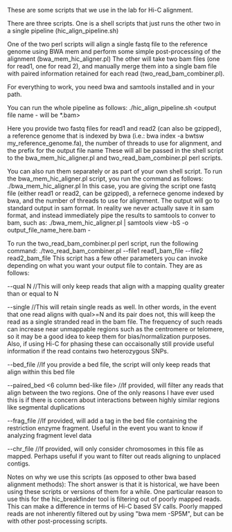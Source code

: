 These are some scripts that we use in the lab for Hi-C alignment. 

There are three scripts. One is a shell scripts that just runs the other two in a single pipeline (hic_align_pipeline.sh)

One of the two perl scripts will align a single fastq file to the reference genome using BWA mem and perform some simple post-processing of the alignment (bwa_mem_hic_aligner.pl)
The other will take two bam files (one for read1, one for read 2), and manually merge them into a single bam file with paired information retained for each read (two_read_bam_combiner.pl).

For everything to work, you need bwa and samtools installed and in your path.

You can run the whole pipeline as follows:
./hic_align_pipeline.sh <read1> <read2> <reference genome> <number of threads> <output file name - will be *.bam>

Here you provide two fastq files for read1 and read2 (can also be gzipped), a reference genome that is indexed by bwa (i.e.: bwa index -a bwtsw my_reference_genome.fa), the number of threads to use for alignment, and the prefix for the output file name
These will all be passed in the shell script to the bwa_mem_hic_aligner.pl and two_read_bam_combiner.pl perl scripts.

You can also run them separately or as part of your own shell script.
To run the bwa_mem_hic_aligner.pl script, you run the command as follows:
./bwa_mem_hic_aligner.pl <fastq file> <reference genome> <threads>
In this case, you are giving the script one fastq file (either read1 or read2, can be gzipped), a refernece genome indexed by bwa, and the number of threads to use for alignment. The output will go to standard output in sam format. In reality we never actually save it in sam format, and instead immediately pipe the results to samtools to conver to bam, such as:
./bwa_mem_hic_aligner.pl <fastq file> <reference genome> <threads> | samtools view -bS -o output_file_name_here.bam -

To run the two_read_bam_combiner.pl perl script, run the following command:
./two_read_bam_combiner.pl --file1 read1_bam_file --file2 read2_bam_file
This script has a few other parameters you can invoke depending on what you want your output file to contain. They are as follows:

--qual N    //This will only keep reads that align with a mapping quality greater than or equal to N

--single    //This will retain single reads as well. In other words, in the event that one read aligns with qual>=N and its pair does not, this will keep the read as a single stranded read in the bam file. The frequency of such reads can increase near unmappable regions such as the centromere or telomere, so it may be a good idea to keep them for bias/normalization purposes. Also, if using Hi-C for phasing these can occaisonally still provide useful information if the read contains two heterozygous SNPs.

--bed_file <bed file> //If you provide a bed file, the script will only keep reads that align within this bed file

--paired_bed <6 column bed-like file> //If provided, will filter any reads that align between the two regions. One of the only reasons I have ever used this is if there is concern about interactions between highly similar regions like segmental duplications

--frag_file <bed file of restriction enzyme fragments> //If provided, will add a tag in the bed file containing the restriction enzyme fragment. Useful in the event you want to know if analyzing fragment level data

--chr_file <list of chromosomes> //If provided, will only consider chromosomes in this file as mapped. Perhaps useful if you want to filter out reads aligning to unplaced contigs. 


Notes on why we use this scripts (as opposed to other bwa based alignment methods):
The short answer is that it is historical, we have been using these scripts or versions of them for a while.
One particular reason to use this for the hic_breakfinder tool is filtering out of poorly mapped reads. This can make a difference in terms of Hi-C based SV calls. Poorly mapped reads are not inherently filtered out by using "bwa mem -SP5M", but can be with other post-processing scripts.


